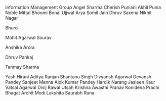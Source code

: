 Information Management Group
Angel Sharma
Cherish Puniani
Akhil Punia
Noble Mittal
Bhoomi Bonal
Ujjwal Arya
Somil Jain
Dhruv Saxena
Nikhil Nagar

Bhuro

Mohit Agarwal
Sourav

Anshika Arora

Dhruv Pankaj

Tanmay Sharma

Yash Hirani
Aditya Ranjan
Shantanu Singh
Divyansh Agarwal
Devansh Pandey
Sanjeet Manna
Alok Kumar Pandey
Hardik Narang
Jasleen Kaur
Vatsal Agarwal
Divij Rawal
Utsah
Krishna Awasthi
Pranav Konidena
Prachi Bhagat
Archit Modi
Lakshita
Saurabh Rana

